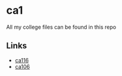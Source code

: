 # ca1

All my college files can be found in this repo

## Links
 - [ca116](http://ca116.computing.dcu.ie/)
 - [ca106](http://student.computing.dcu.ie/~joycec27/portfolio)
